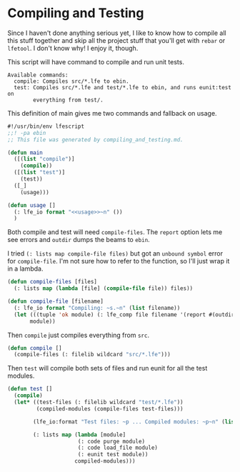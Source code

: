 # Compiling and Testing

Since I haven't done anything serious yet, I like to know how to compile all
this stuff together and skip all the project stuff that you'll get with `rebar`
or `lfetool`. I don't know why! I enjoy it, though.

This script will have command to compile and run unit tests.

```{name="usage"}
Available commands:
  compile: Compiles src/*.lfe to ebin.
  test: Compiles src/*.lfe and test/*.lfe to ebin, and runs eunit:test on
        everything from test/.
```

This definition of main gives me two commands and fallback on usage.

```{.lisp name="file:do"}
#!/usr/bin/env lfescript
;;! -pa ebin
;; This file was generated by compiling_and_testing.md.

(defun main
  ([(list "compile")]
    (compile))
  ([(list "test")]
    (test))
  ([_]
    (usage)))

(defun usage []
  (: lfe_io format "<<usage>>~n" ())
  )
```

Both compile and test will need `compile-files`. The `report` option lets me
see errors and `outdir` dumps the beams to `ebin`.

I tried `(: lists map compile-file files)` but got an `unbound symbol` error
for `compile-file`. I'm not sure how to refer to the function, so I'll just
wrap it in a lambda.

```{.lisp name="file:do"}
(defun compile-files [files]
  (: lists map (lambda [file] (compile-file file)) files))

(defun compile-file [filename]
  (: lfe_io format "Compiling: ~s.~n" (list filename))
  (let (((tuple 'ok module) (: lfe_comp file filename '(report #(outdir "ebin")))))
       module))
```

Then `compile` just compiles everything from `src`.

```{.lisp name="file:do"}
(defun compile []
  (compile-files (: filelib wildcard "src/*.lfe")))
```

Then `test` will compile both sets of files and run eunit for all the test
modules.

```{.lisp name="file:do"}
(defun test []
  (compile)
  (let* ((test-files (: filelib wildcard "test/*.lfe"))
         (compiled-modules (compile-files test-files)))

        (lfe_io:format "Test files: ~p ... Compiled modules: ~p~n" (list test-files compiled-modules))

        (: lists map (lambda [module]
                      (: code purge module)
                      (: code load_file module)
                      (: eunit test module))
                     compiled-modules)))
```
